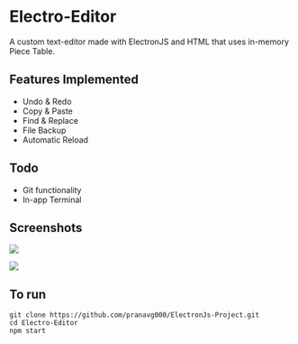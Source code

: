 Electro-Editor
======

A custom text-editor made with ElectronJS and HTML that uses in-memory Piece Table.

## Features Implemented
* Undo & Redo
* Copy & Paste
* Find & Replace
* File Backup
* Automatic Reload

## Todo
* Git functionality
* In-app Terminal

## Screenshots

![](screenshots/electon.png)

![](screenshots/electon2.png)


## To run

 ```
 git clone https://github.com/pranavg000/ElectronJs-Project.git
 cd Electro-Editor
 npm start
 ```
